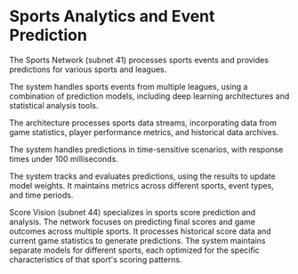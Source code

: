 # Sports Analytics and Event Prediction

The Sports Network (subnet 41) processes sports events and provides predictions for various sports and leagues. 

The system handles sports events from multiple leagues, using a combination of prediction models, including deep learning architectures and statistical analysis tools.

The architecture processes sports data streams, incorporating data from game statistics, player performance metrics, and historical data archives.

The system handles predictions in time-sensitive scenarios, with response times under 100 milliseconds.

The system tracks and evaluates predictions, using the results to update model weights. It maintains metrics across different sports, event types, and time periods.

Score Vision (subnet 44) specializes in sports score prediction and analysis. The network focuses on predicting final scores and game outcomes across multiple sports. It processes historical score data and current game statistics to generate predictions. The system maintains separate models for different sports, each optimized for the specific characteristics of that sport's scoring patterns. 